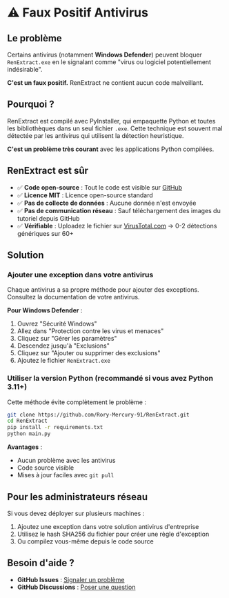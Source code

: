 # ⚠️ Faux Positif Antivirus

## Le problème

Certains antivirus (notamment **Windows Defender**) peuvent bloquer `RenExtract.exe` en le signalant comme "virus ou logiciel potentiellement indésirable".

**C'est un faux positif.** RenExtract ne contient aucun code malveillant.

## Pourquoi ?

RenExtract est compilé avec PyInstaller, qui empaquette Python et toutes les bibliothèques dans un seul fichier `.exe`. Cette technique est souvent mal détectée par les antivirus qui utilisent la détection heuristique.

**C'est un problème très courant** avec les applications Python compilées.

## RenExtract est sûr

- ✅ **Code open-source** : Tout le code est visible sur [GitHub](https://github.com/Rory-Mercury-91/RenExtract)
- ✅ **Licence MIT** : Licence open-source standard
- ✅ **Pas de collecte de données** : Aucune donnée n'est envoyée
- ✅ **Pas de communication réseau** : Sauf téléchargement des images du tutoriel depuis GitHub
- ✅ **Vérifiable** : Uploadez le fichier sur [VirusTotal.com](https://www.virustotal.com/) → 0-2 détections génériques sur 60+

## Solution

### Ajouter une exception dans votre antivirus

Chaque antivirus a sa propre méthode pour ajouter des exceptions. Consultez la documentation de votre antivirus.

**Pour Windows Defender** :
1. Ouvrez "Sécurité Windows"
2. Allez dans "Protection contre les virus et menaces"
3. Cliquez sur "Gérer les paramètres"
4. Descendez jusqu'à "Exclusions"
5. Cliquez sur "Ajouter ou supprimer des exclusions"
6. Ajoutez le fichier `RenExtract.exe`

### Utiliser la version Python (recommandé si vous avez Python 3.11+)

Cette méthode évite complètement le problème :

```bash
git clone https://github.com/Rory-Mercury-91/RenExtract.git
cd RenExtract
pip install -r requirements.txt
python main.py
```

**Avantages** :
- Aucun problème avec les antivirus
- Code source visible
- Mises à jour faciles avec `git pull`

## Pour les administrateurs réseau

Si vous devez déployer sur plusieurs machines :
1. Ajoutez une exception dans votre solution antivirus d'entreprise
2. Utilisez le hash SHA256 du fichier pour créer une règle d'exception
3. Ou compilez vous-même depuis le code source

## Besoin d'aide ?

- **GitHub Issues** : [Signaler un problème](https://github.com/Rory-Mercury-91/RenExtract/issues)
- **GitHub Discussions** : [Poser une question](https://github.com/Rory-Mercury-91/RenExtract/discussions)
